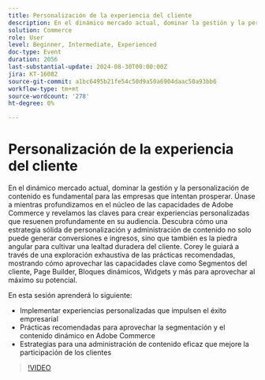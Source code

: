 ```yaml
---
title: Personalización de la experiencia del cliente
description: En el dinámico mercado actual, dominar la gestión y la personalización de contenido es fundamental para las empresas que intentan prosperar. Únase a mientras profundizamos en el núcleo de las capacidades de Adobe Commerce y revelamos las claves para crear experiencias personalizadas que resuenen profundamente en su audiencia. Descubra cómo una estrategia sólida de personalización y administración de contenido no solo puede generar conversiones e ingresos, sino que también es la piedra angular para cultivar una lealtad duradera del cliente. Corey le guiará a través de una exploración exhaustiva de las prácticas recomendadas, mostrando cómo aprovechar las capacidades clave como Segmentos del cliente, Page Builder, Bloques dinámicos, Widgets y más para aprovechar al máximo su potencial. En esta sesión aprenderá a implementar experiencias personalizadas que impulsen el éxito del negocio. Prácticas recomendadas para aprovechar la segmentación y el contenido dinámico en Estrategias de Adobe Commerce para una administración de contenido eficaz a fin de mejorar la participación de los clientes
solution: Commerce
role: User
level: Beginner, Intermediate, Experienced
doc-type: Event
duration: 2056
last-substantial-update: 2024-08-30T00:00:00Z
jira: KT-16082
source-git-commit: a1bc6495b21fe54c50d9a50a6904daac50a93bb6
workflow-type: tm+mt
source-wordcount: '278'
ht-degree: 0%

---
```



# Personalización de la experiencia del cliente

En el dinámico mercado actual, dominar la gestión y la personalización de contenido es fundamental para las empresas que intentan prosperar. Únase a mientras profundizamos en el núcleo de las capacidades de Adobe Commerce y revelamos las claves para crear experiencias personalizadas que resuenen profundamente en su audiencia. Descubra cómo una estrategia sólida de personalización y administración de contenido no solo puede generar conversiones e ingresos, sino que también es la piedra angular para cultivar una lealtad duradera del cliente. Corey le guiará a través de una exploración exhaustiva de las prácticas recomendadas, mostrando cómo aprovechar las capacidades clave como Segmentos del cliente, Page Builder, Bloques dinámicos, Widgets y más para aprovechar al máximo su potencial.

En esta sesión aprenderá lo siguiente:

* Implementar experiencias personalizadas que impulsen el éxito empresarial
* Prácticas recomendadas para aprovechar la segmentación y el contenido dinámico en Adobe Commerce
* Estrategias para una administración de contenido eficaz que mejore la participación de los clientes

>[!VIDEO](https://video.tv.adobe.com/v/3456943/?learn=on&captions=spa)

